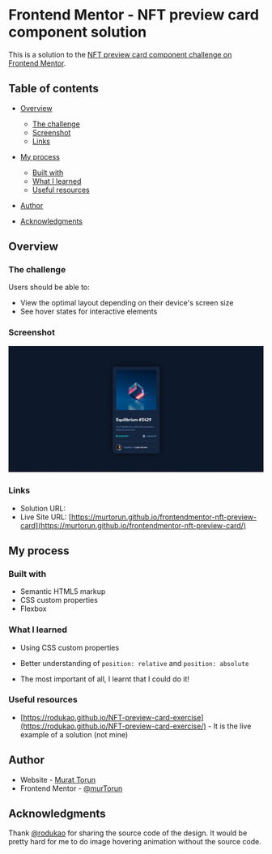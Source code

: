 # Frontend Mentor - NFT preview card component solution

This is a solution to the [NFT preview card component challenge on Frontend Mentor](https://www.frontendmentor.io/challenges/nft-preview-card-component-SbdUL_w0U).

## Table of contents

- [Overview](#overview)
  - [The challenge](#the-challenge)
  - [Screenshot](#screenshot)
  - [Links](#links)
- [My process](#my-process)

  - [Built with](#built-with)
  - [What I learned](#what-i-learned)
  - [Useful resources](#useful-resources)

- [Author](#author)
- [Acknowledgments](#acknowledgments)

## Overview

### The challenge

Users should be able to:

- View the optimal layout depending on their device's screen size
- See hover states for interactive elements

### Screenshot

![Screenshot of the design](./screenshots/desktop_view.jpg)

### Links

- Solution URL: [](https://your-solution-url.com)
- Live Site URL: [https://murtorun.github.io/frontendmentor-nft-preview-card](https://murtorun.github.io/frontendmentor-nft-preview-card/)

## My process

### Built with

- Semantic HTML5 markup
- CSS custom properties
- Flexbox

### What I learned

- Using CSS custom properties

- Better understanding of `position: relative` and `position: absolute`

- The most important of all, I learnt that I could do it!

### Useful resources

- [https://rodukao.github.io/NFT-preview-card-exercise](https://rodukao.github.io/NFT-preview-card-exercise/) - It is the live example of a solution (not mine)

## Author

- Website - [Murat Torun](murtorun.github.io)
- Frontend Mentor - [@murTorun](https://www.frontendmentor.io/profile/murTorun)

## Acknowledgments

Thank [@rodukao](https://github.com/rodukao) for sharing the source code of the design. It would be pretty hard for me to do image hovering animation without the source code.
